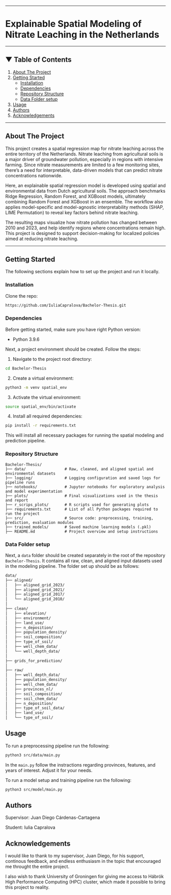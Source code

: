 
---


# Explainable Spatial Modeling of Nitrate Leaching in the Netherlands

---

## ▼ Table of Contents

1. [About The Project](#about-the-project)
2. [Getting Started](#getting-started)
    - [Installation](#installation)
    - [Dependencies](#dependencies)
    - [Repository Structure](#repository_structure)
    - [Data Folder setup](#folder_setup)
3. [Usage](#usage)
4. [Authors](#authors)
5. [Acknowledgements](#acknowledgements)

---

## About The Project

This project creates a spatial regression map for nitrate leaching across the entire territory of the Netherlands. Nitrate leaching from agricultural soils is a major driver of groundwater pollution, especially in regions with intensive farming. Since nitrate measurements are limited to a few monitoring sites, there’s a need for interpretable, data-driven models that can predict nitrate concentrations nationwide.

Here, an explainable spatial regression model is developed using spatial and environmental data from Dutch agricultural soils. The approach benchmarks Ridge Regression, Random Forest, and XGBoost models, ultimately combining Random Forest and XGBoost in an ensemble. The workflow also applies model-specific and model-agnostic interpretability methods (SHAP, LIME Permutation) to reveal key factors behind nitrate leaching.

The resulting maps visualize how nitrate pollution has changed between 2010 and 2023, and help identify regions where concentrations remain high. This project is designed to support decision-making for localized policies aimed at reducing nitrate leaching.

---

## Getting Started

The following sections explain how to set up the project and run it locally.

### Installation

Clone the repo:
```bash
https://github.com/IuliaCapralova/Bachelor-Thesis.git
```

### Dependencies

Before getting started, make sure you have right Python version:

* Python 3.9.6

Next, a project environment should be created. Follow the steps:

1. Navigate to the project root directory:

```bash
cd Bachelor-Thesis
```

2. Create a virtual environment:
```bash
python3 -m venv spatial_env
```

3. Activate the virtual environment:
```bash
source spatial_env/bin/activate
```

4. Install all required dependencies:
```bash
pip install -r requirements.txt
```
This will install all necessary packages for running the spatial modeling and prediction pipeline.

### Repository Structure

```
Bachelor-Thesis/
├── data/                 # Raw, cleaned, and aligned spatial and environmental datasets
├── logging/              # Logging configuration and saved logs for pipeline runs
├── notebooks/            # Jupyter notebooks for exploratory analysis and model experimentation
├── plots/                # Final visualizations used in the thesis and report
├── r_scrips_plots/       # R scripts used for generating plots
├── requirements.txt      # List of all Python packages required to run the project
├── src/                  # Source code: preprocessing, training, prediction, evaluation modules
├── trained_models/       # Saved machine learning models (.pkl)
├── README.md             # Project overview and setup instructions
```


### Data Folder setup

Next, a `data` folder should be created separately in the root of the repository `Bachelor-Thesis`.
It contains all raw, clean, and aligned input datasets used in the modeling pipeline. The folder
set up should be as follows:

```bash
data/
├── aligned/
│   ├── aligned_grid_2023/
│   ├── aligned_grid_2021/
│   ├── aligned_grid_2017/
│   └── aligned_grid_2010/
│
├── clean/
│   ├── elevation/
│   ├── environment/
│   ├── land_use/
│   ├── n_deposition/
│   ├── population_density/
│   ├── soil_composition/
│   ├── type_of_soil/
│   ├── well_chem_data/
│   └── well_depth_data/
│
├── grids_for_prediction/
│
├── raw/
│   ├── well_depth_data/
│   ├── population_density/
│   ├── well_chem_data/
│   ├── provinces_nl/
│   ├── soil_composition/
│   ├── soil_chem_data/
│   ├── n_deposition/
│   ├── type_of_soil_data/
│   ├── land_use/
│   └── type_of_soil/
```

## Usage

To run a preprocessing pipeline run the following:

```bash
python3 src/data/main.py
```
In the `main.py` follow the instractions regarding provinces, features, and years of interest. Adjust it for your needs.

To run a model setup and training pipeline run the following:

```bash
python3 src/model/main.py
```

## Authors

Supervisor: Juan Diego Cárdenas-Cartagena

Student: Iulia Capralova


## Acknowledgements

I would like to thank to my supervisor, Juan Diego, for his support, continous feedback, and endless enthusiasm in the topic that encouraged me throught the entire project.

I also wish to thank University of Groningen for giving me access to Hábrók High Performance Computing (HPC) cluster, which made it possible to bring this project to reality.
